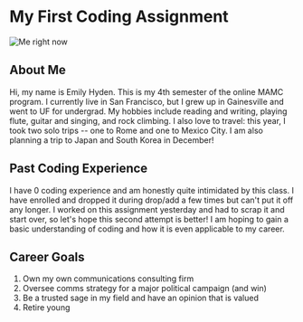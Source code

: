 # My First Coding Assignment
![Me right now](https://media1.giphy.com/media/v1.Y2lkPTc5MGI3NjExNjIwOXpxM2c3eGFrZjh6bmp5dHBwcXg3YWRjemwydnYxZXdzNmJnZyZlcD12MV9pbnRlcm5hbF9naWZfYnlfaWQmY3Q9Zw/QMHoU66sBXqqLqYvGO/giphy.webp)
## About Me
Hi, my name is Emily Hyden. This is my 4th semester of the online MAMC program. I currently live in San Francisco, but I grew up in Gainesville and went to UF for undergrad. My hobbies include reading and writing, playing flute, guitar and singing, and rock climbing. I also love to travel: this year, I took two solo trips -- one to Rome and one to Mexico City. I am also planning a trip to Japan and South Korea in December!
## Past Coding Experience
I have 0 coding experience and am honestly quite intimidated by this class. I have enrolled and dropped it during drop/add a few times but can't put it off any longer. I worked on this assignment yesterday and had to scrap it and start over, so let's hope this second attempt is better! I am hoping to gain a basic understanding of coding and how it is even applicable to my career. 
## Career Goals
1. Own my own communications consulting firm
2. Oversee comms strategy for a major political campaign (and win) 
3. Be a trusted sage in my field and have an opinion that is valued
4. Retire young

